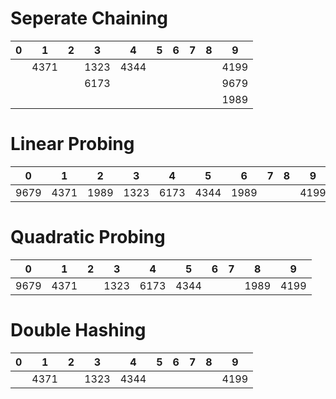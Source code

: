 # Seperate Chaining

| 0 |   1   | 2 |   3  |  4   | 5 | 6 | 7 | 8 |   9  |
|---|-------|---|------|------|---|---|---|---|------|
|   | 4371  |   | 1323 | 4344 |   |   |   |   | 4199 |
|   |       |   | 6173 |      |   |   |   |   | 9679 |
|   |       |   |      |      |   |   |   |   | 1989 |

# Linear Probing

|  0   |   1   |  2   |   3  |  4   |  5   |   6  | 7 | 8 |   9  |
|------|-------|------|------|------|------|------|---|---|------|
| 9679 | 4371  | 1989 | 1323 | 6173 | 4344 | 1989 |   |   | 4199 |

# Quadratic Probing

|  0   |   1   |  2   |   3  |  4   |  5   | 6 | 7 |  8   |   9  |
|------|-------|------|------|------|------|---|---|------|------|
| 9679 | 4371  |      | 1323 | 6173 | 4344 |   |   | 1989 | 4199 |

# Double Hashing

|  0   |   1   |  2   |   3  |  4   |  5   | 6 | 7 |  8   |   9  |
|------|-------|------|------|------|------|---|---|------|------|
|      | 4371  |      | 1323 | 4344 |      |   |   |      | 4199 |